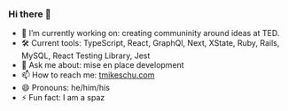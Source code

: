 ### Hi there 👋

- 🔭 I’m currently working on: creating communinity around ideas at TED.
- 🛠 Current tools: TypeScript, React, GraphQl, Next, XState, Ruby, Rails, MySQL, React Testing Library, Jest
- 💬 Ask me about: mise en place development
- 📫 How to reach me: [tmikeschu.com](https://tmikeschu.com)
- 😄 Pronouns: he/him/his
- ⚡ Fun fact: I am a spaz
